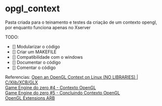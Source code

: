 # opgl_context


Pasta criada para o teinamento e testes da criação de um contexto opengl, por enquanto funciona apenas no Xserver


TODO:
- [] Modularizar o código  
- [] Criar um MAKEFILE  
- [] Compatibilidade com o windows  
- [] Documentar o código  
- [] Comentar o código  

Referencias:
[Open an OpenGL Context on Linux (NO LIBRARIES) | C/Xlib/XCB/GLX](https://www.youtube.com/watch?v=bpWDDgaPkQI&t)  
[Game Engine do zero #4 - Contexto OpenGL](https://www.youtube.com/watch?v=vnYw1Uq9NAc&t)  
[Game Engine do zero #5 - Concluindo Contexto OpenGL](https://www.youtube.com/watch?v=Z991ILgqaK8)  
[OpenGL Extensions ARB](https://registry.khronos.org/OpenGL/extensions/ARB/)  
